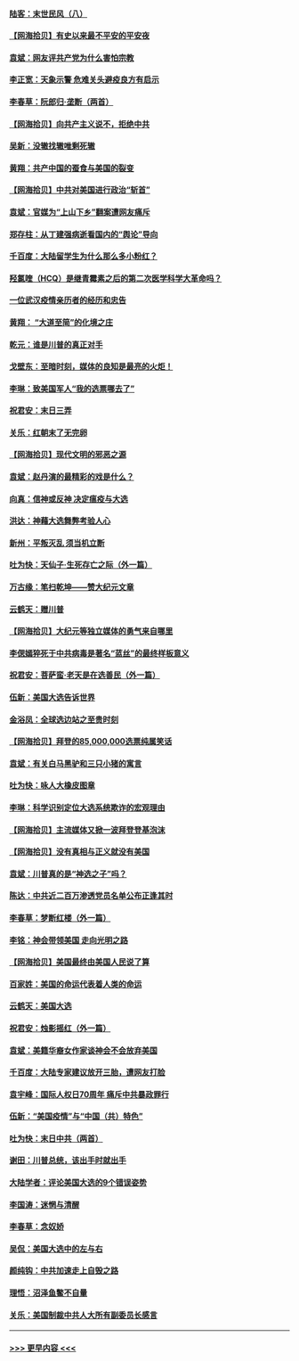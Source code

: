 #### [陆客：末世民风（八）](../pages/nsc993/n12648233.md?t=12290551) 
#### [【网海拾贝】有史以来最不平安的平安夜](../pages/nsc993/n12647164.md?t=12290551) 
#### [袁斌：网友评共产党为什么害怕宗教](../pages/nsc993/n12647003.md?t=12290551) 
#### [李正宽：天象示警 危难关头避疫良方有启示](../pages/nsc993/n12646262.md?t=12290551) 
#### [李春草：阮郎归‧垄断（两首）](../pages/nsc993/n12646302.md?t=12290551) 
#### [【网海拾贝】向共产主义说不，拒绝中共](../pages/nsc993/n12645941.md?t=12290551) 
#### [吴新：没辙找辙唯剩死辙](../pages/nsc993/n12643919.md?t=12290551) 
#### [黄翔：共产中国的蚕食与美国的裂变](../pages/nsc993/n12643727.md?t=12290551) 
#### [【网海拾贝】中共对美国进行政治“斩首”](../pages/nsc993/n12642290.md?t=12290551) 
#### [袁斌：官媒为“上山下乡”翻案遭网友痛斥](../pages/nsc993/n12642071.md?t=12290551) 
#### [郑存柱：从丁建强病逝看国内的“舆论”导向](../pages/nsc993/n12640944.md?t=12290551) 
#### [千百度：大陆留学生为什么那么多小粉红？](../pages/nsc993/n12639306.md?t=12290551) 
#### [羟氯喹（HCQ）是继青霉素之后的第二次医学科学大革命吗？](../pages/nsc993/n12638564.md?t=12290551) 
#### [一位武汉疫情亲历者的经历和忠告](../pages/nsc993/n12639029.md?t=12290551) 
#### [黄翔： “大道至简”的化境之庄](../pages/nsc993/n12637541.md?t=12290551) 
#### [乾元：谁是川普的真正对手](../pages/nsc993/n12637090.md?t=12290551) 
#### [戈壁东：至暗时刻，媒体的良知是最亮的火炬！](../pages/nsc993/n12637042.md?t=12290551) 
#### [李琳：致美国军人“我的选票哪去了”](../pages/nsc993/n12635351.md?t=12290551) 
#### [祝君安：末日三弄](../pages/nsc993/n12635324.md?t=12290551) 
#### [关乐：红朝末了无完卵](../pages/nsc993/n12635315.md?t=12290551) 
#### [【网海拾贝】现代文明的邪恶之源](../pages/nsc993/n12634425.md?t=12290551) 
#### [袁斌：赵丹演的最精彩的戏是什么？](../pages/nsc993/n12633316.md?t=12290551) 
#### [向真：信神或反神 决定瘟疫与大选](../pages/nsc993/n12632710.md?t=12290551) 
#### [洪达：神藉大选舞弊考验人心](../pages/nsc993/n12631962.md?t=12290551) 
#### [新州：平叛灭乱  须当机立断](../pages/nsc993/n12631946.md?t=12290551) 
#### [吐为快：天仙子‧生死存亡之际（外一篇）](../pages/nsc993/n12631927.md?t=12290551) 
#### [万古缘：笔扫乾坤——赞大纪元文章](../pages/nsc993/n12631922.md?t=12290551) 
#### [云鹤天：赠川普](../pages/nsc993/n12631823.md?t=12290551) 
#### [【网海拾贝】大纪元等独立媒体的勇气来自哪里](../pages/nsc993/n12629961.md?t=12290551) 
#### [李偲嫣猝死于中共病毒是著名“蓝丝”的最终样板意义](../pages/nsc993/n12628812.md?t=12290551) 
#### [祝君安：菩萨蛮·老天是在选善民（外一篇）](../pages/nsc993/n12628793.md?t=12290551) 
#### [伍新：美国大选告诉世界](../pages/nsc993/n12628768.md?t=12290551) 
#### [金浴凤：全球选边站之至贵时刻](../pages/nsc993/n12627318.md?t=12290551) 
#### [【网海拾贝】拜登的85,000,000选票纯属笑话](../pages/nsc993/n12626569.md?t=12290551) 
#### [袁斌：有关白马黑驴和三只小猪的寓言](../pages/nsc993/n12626198.md?t=12290551) 
#### [吐为快：咏人大橡皮图章](../pages/nsc993/n12624470.md?t=12290551) 
#### [李琳：科学识别定位大选系统欺诈的宏观理由](../pages/nsc993/n12624340.md?t=12290551) 
#### [【网海拾贝】主流媒体又掀一波拜登登基泡沫](../pages/nsc993/n12624000.md?t=12290551) 
#### [【网海拾贝】没有真相与正义就没有美国](../pages/nsc993/n12621885.md?t=12290551) 
#### [袁斌：川普真的是“神选之子”吗？](../pages/nsc993/n12621749.md?t=12290551) 
#### [陈达：中共近二百万渗透党员名单公布正逢其时](../pages/nsc993/n12620870.md?t=12290551) 
#### [李春草：梦断红楼（外一篇）](../pages/nsc993/n12619122.md?t=12290551) 
#### [李铭：神会带领美国 走向光明之路](../pages/nsc993/n12618584.md?t=12290551) 
#### [【网海拾贝】美国最终由美国人民说了算](../pages/nsc993/n12617255.md?t=12290551) 
#### [百家姓：美国的命运代表着人类的命运](../pages/nsc993/n12615838.md?t=12290551) 
#### [云鹤天：美国大选](../pages/nsc993/n12615994.md?t=12290551) 
#### [祝君安：烛影摇红（外一篇）](../pages/nsc993/n12615975.md?t=12290551) 
#### [袁斌：美籍华裔女作家谈神会不会放弃美国](../pages/nsc993/n12615263.md?t=12290551) 
#### [千百度：大陆专家建议放开三胎，遭网友打脸](../pages/nsc993/n12614456.md?t=12290551) 
#### [袁宇峰：国际人权日70周年 痛斥中共暴政罪行](../pages/nsc993/n12611965.md?t=12290551) 
#### [伍新：“美国疫情”与“中国（共）特色”](../pages/nsc993/n12611463.md?t=12290551) 
#### [吐为快：末日中共（两首）](../pages/nsc993/n12611461.md?t=12290551) 
#### [谢田：川普总统，该出手时就出手](../pages/nsc993/n12610905.md?t=12290551) 
#### [大陆学者：评论美国大选的9个错误姿势](../pages/nsc993/n12609586.md?t=12290551) 
#### [李国涛：迷惘与清醒](../pages/nsc993/n12607532.md?t=12290551) 
#### [李春草：念奴娇](../pages/nsc993/n12607083.md?t=12290551) 
#### [吴侃：美国大选中的左与右](../pages/nsc993/n12607054.md?t=12290551) 
#### [颜纯钩：中共加速走上自毁之路](../pages/nsc993/n12606473.md?t=12290551) 
#### [理悟：沼泽鱼鳖不自量](../pages/nsc993/n12606454.md?t=12290551) 
#### [关乐：美国制裁中共人大所有副委员长感言](../pages/nsc993/n12606442.md?t=12290551) 

----
#### [ >>> 更早内容 <<< ](../indexes/nsc993-earlier.md)

